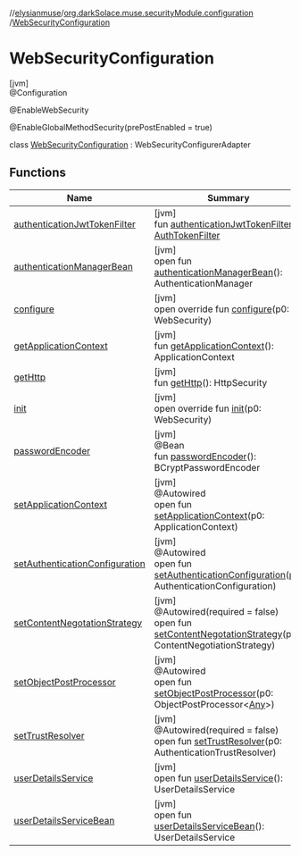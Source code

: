 //[elysianmuse](../../../index.md)/[org.darkSolace.muse.securityModule.configuration](../index.md)
/[WebSecurityConfiguration](index.md)

# WebSecurityConfiguration

[jvm]\
@Configuration

@EnableWebSecurity

@EnableGlobalMethodSecurity(prePostEnabled = true)

class [WebSecurityConfiguration](index.md) : WebSecurityConfigurerAdapter

## Functions

| Name | Summary |
|---|---|
| [authenticationJwtTokenFilter](authentication-jwt-token-filter.md) | [jvm]<br>fun [authenticationJwtTokenFilter](authentication-jwt-token-filter.md)(): [AuthTokenFilter](../../org.darkSolace.muse.securityModule.service/-auth-token-filter/index.md) |
| [authenticationManagerBean](index.md#542724139%2FFunctions%2F-1216412040) | [jvm]<br>open fun [authenticationManagerBean](index.md#542724139%2FFunctions%2F-1216412040)(): AuthenticationManager |
| [configure](index.md#138919942%2FFunctions%2F-1216412040) | [jvm]<br>open override fun [configure](index.md#138919942%2FFunctions%2F-1216412040)(p0: WebSecurity) |
| [getApplicationContext](index.md#581339%2FFunctions%2F-1216412040) | [jvm]<br>fun [getApplicationContext](index.md#581339%2FFunctions%2F-1216412040)(): ApplicationContext |
| [getHttp](index.md#-1235949710%2FFunctions%2F-1216412040) | [jvm]<br>fun [getHttp](index.md#-1235949710%2FFunctions%2F-1216412040)(): HttpSecurity |
| [init](index.md#968965430%2FFunctions%2F-1216412040) | [jvm]<br>open override fun [init](index.md#968965430%2FFunctions%2F-1216412040)(p0: WebSecurity) |
| [passwordEncoder](password-encoder.md) | [jvm]<br>@Bean<br>fun [passwordEncoder](password-encoder.md)(): BCryptPasswordEncoder |
| [setApplicationContext](index.md#-1107405718%2FFunctions%2F-1216412040) | [jvm]<br>@Autowired<br>open fun [setApplicationContext](index.md#-1107405718%2FFunctions%2F-1216412040)(p0: ApplicationContext) |
| [setAuthenticationConfiguration](index.md#528597738%2FFunctions%2F-1216412040) | [jvm]<br>@Autowired<br>open fun [setAuthenticationConfiguration](index.md#528597738%2FFunctions%2F-1216412040)(p0: AuthenticationConfiguration) |
| [setContentNegotationStrategy](index.md#1189391010%2FFunctions%2F-1216412040) | [jvm]<br>@Autowired(required = false)<br>open fun [setContentNegotationStrategy](index.md#1189391010%2FFunctions%2F-1216412040)(p0: ContentNegotiationStrategy) |
| [setObjectPostProcessor](index.md#-1081844195%2FFunctions%2F-1216412040) | [jvm]<br>@Autowired<br>open fun [setObjectPostProcessor](index.md#-1081844195%2FFunctions%2F-1216412040)(p0: ObjectPostProcessor&lt;[Any](https://kotlinlang.org/api/latest/jvm/stdlib/kotlin/-any/index.html)&gt;) |
| [setTrustResolver](index.md#1618322525%2FFunctions%2F-1216412040) | [jvm]<br>@Autowired(required = false)<br>open fun [setTrustResolver](index.md#1618322525%2FFunctions%2F-1216412040)(p0: AuthenticationTrustResolver) |
| [userDetailsService](index.md#462167532%2FFunctions%2F-1216412040) | [jvm]<br>open fun [userDetailsService](index.md#462167532%2FFunctions%2F-1216412040)(): UserDetailsService |
| [userDetailsServiceBean](index.md#125784220%2FFunctions%2F-1216412040) | [jvm]<br>open fun [userDetailsServiceBean](index.md#125784220%2FFunctions%2F-1216412040)(): UserDetailsService |
